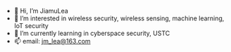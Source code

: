- 👋 Hi, I’m JiamuLea
- 👀 I’m interested in wireless security, wireless sensing, machine learning, IoT security
- 🌱 I’m currently learning in cyberspace security, USTC
- 📫 email: jm_lea@163.com

<!---
JiamuLea/JiamuLea is a ✨ special ✨ repository because its `README.md` (this file) appears on your GitHub profile.
You can click the Preview link to take a look at your changes.
--->
